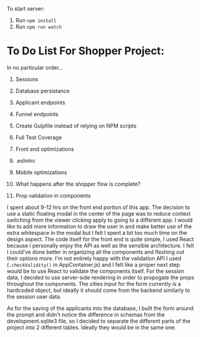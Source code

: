 To start server:
1. Run `npm install`
2. Run `npm run watch`

To Do List For Shopper Project:
===============================

In no particular order...

1. Sessions
2. Database persistance
3. Applicant endpoints
4. Funnel endpoints


1. Create Gulpfile instead of relying on NPM scripts
2. Full Test Coverage
3. Front end optimizations
4. .eslintrc
5. Mobile optimizations
6. What happens after the shopper flow is complete?
7. Prop validation in components

I spent about 9-12 hrs on the front end portion of this app. The decision to use a static floating modal in the center of the page was to reduce context switching from the viewer clicking apply to going to a different app. I would like to add more information to draw the user in and make better use of the extra whitespace in the modal but I felt I spent a bit too much time on the design aspect. The code itself for the front end is quite simple, I used React because I personally enjoy the API as well as the sensible architecture. I felt I could've done better in organizing all the components and fleshing out their options more. I'm not entirely happy with the validation API I used (`.checkValidity()` in AppContainer.js) and I felt like a proper next step would be to use React to validate the components itself. For the session data, I decided to use server-side rendering in order to propogate the props throughout the components. The cities input for the form currently is a hardcoded object, but ideally it should come from the backend similarly to the session user data. 

As for the saving of the applicants into the database, I built the form around the prompt and didn't notice the difference in schemas from the development.sqlite3 file, so I decided to separate the different parts of the project into 2 different tables. Ideally they would be in the same one.